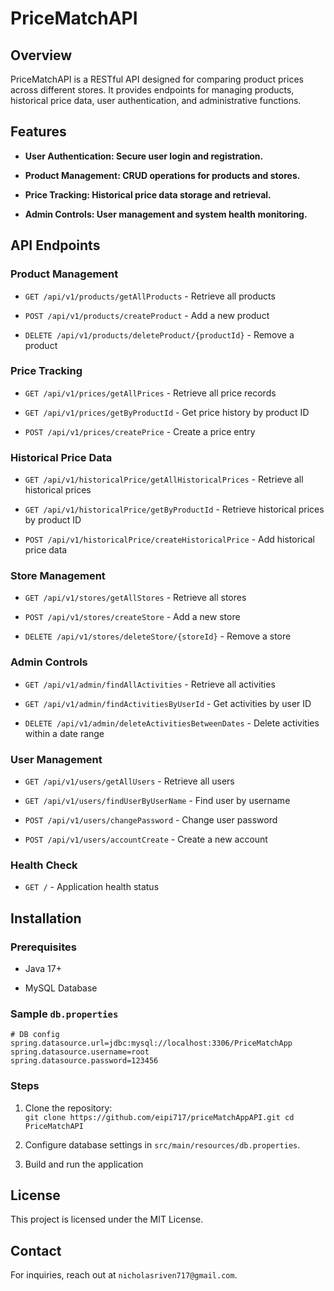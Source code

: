 # PriceMatchAPI

## Overview

PriceMatchAPI is a RESTful API designed for comparing product prices across different stores. It provides endpoints for managing products, historical price data, user authentication, and administrative functions.

## Features

- **User Authentication: Secure user login and registration.**

- **Product Management: CRUD operations for products and stores.**

- **Price Tracking: Historical price data storage and retrieval.**

- **Admin Controls: User management and system health monitoring.**

## API Endpoints

### Product Management

- `GET /api/v1/products/getAllProducts` - Retrieve all products

- `POST /api/v1/products/createProduct` - Add a new product

- `DELETE /api/v1/products/deleteProduct/{productId}` - Remove a product

### Price Tracking

- `GET /api/v1/prices/getAllPrices` - Retrieve all price records

- `GET /api/v1/prices/getByProductId` - Get price history by product ID

- `POST /api/v1/prices/createPrice` - Create a price entry

### Historical Price Data

- `GET /api/v1/historicalPrice/getAllHistoricalPrices` - Retrieve all historical prices

- `GET /api/v1/historicalPrice/getByProductId` - Retrieve historical prices by product ID

- `POST /api/v1/historicalPrice/createHistoricalPrice` - Add historical price data

### Store Management

- `GET /api/v1/stores/getAllStores` - Retrieve all stores

- `POST /api/v1/stores/createStore` - Add a new store

- `DELETE /api/v1/stores/deleteStore/{storeId}` - Remove a store

### Admin Controls

- `GET /api/v1/admin/findAllActivities` - Retrieve all activities

- `GET /api/v1/admin/findActivitiesByUserId` - Get activities by user ID

- `DELETE /api/v1/admin/deleteActivitiesBetweenDates` - Delete activities within a date range

### User Management

- `GET /api/v1/users/getAllUsers` - Retrieve all users

- `GET /api/v1/users/findUserByUserName` - Find user by username

- `POST /api/v1/users/changePassword` - Change user password

- `POST /api/v1/users/accountCreate` - Create a new account

### Health Check

- `GET /` - Application health status

## Installation

### Prerequisites

- Java 17+

- MySQL Database

### Sample `db.properties`
```
# DB config
spring.datasource.url=jdbc:mysql://localhost:3306/PriceMatchApp
spring.datasource.username=root
spring.datasource.password=123456
```
### Steps

1. Clone the repository: <br>
`git clone https://github.com/eipi717/priceMatchAppAPI.git
cd PriceMatchAPI`

2. Configure database settings in `src/main/resources/db.properties`. 
3. Build and run the application

## License

This project is licensed under the MIT License.

## Contact

For inquiries, reach out at `nicholasriven717@gmail.com`.


